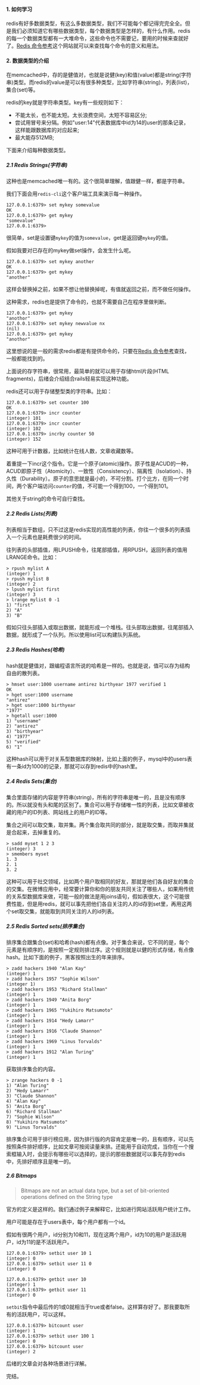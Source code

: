#### 1. 如何学习

redis有好多数据类型，有这么多数据类型，我们不可能每个都记得完完全全。但是我们必须知道它有哪些数据类型，每个数据类型是怎样的，有什么作用。redis的每一个数据类型都有一大堆命令，这些命令也不需要记，要用的时候来查就好了。[Redis 命令参考](http://redisdoc.com/)这个网站就可以来查找每个命令的意义和用法。

#### 2. 数据类型的介绍

在memcached中，存的是健值对，也就是说健(key)和值(value)都是string(字符串)类型。而redis的value是可以有很多种类型，比如字符串(string)，列表(list)，集合(set)等。

redis的key就是字符串类型。key有一些规则如下：

* 不能太长，也不能太短。太长浪费空间，太短不容易区分;
* 尝试用冒号来分隔。例如"user:14"代表数据库中id为14的user的那条记录，这样能跟数据库的对应起来;
* 最大能存512MB;

下面来介绍每种数据类型。

##### 2.1 Redis Strings(字符串)

这种也是memcached唯一有的。这个很简单理解，值跟健一样，都是字符串。

我们下面会用`redis-cli`这个客户端工具来演示每一种操作。

```
127.0.0.1:6379> set mykey somevalue
OK
127.0.0.1:6379> get mykey
"somevalue"
127.0.0.1:6379>
```

很简单，set是设置键`mykey`的值为`somevalue`，get是返回键`mykey`的值。

假如我要对已存在的mykey做set操作，会发生什么呢。

```
127.0.0.1:6379> set mykey another
OK
127.0.0.1:6379> get mykey
"another"
```

这样会替换掉之前，如果不想让他替换掉呢，有值就返回之前，而不做任何操作。

这种需求，redis也是提供了命令的，也就不需要自己在程序里做判断。

```
127.0.0.1:6379> get mykey
"anothor"
127.0.0.1:6379> set mykey newvalue nx
(nil)
127.0.0.1:6379> get mykey
"anothor"
```

这里想说的是一般的需求redis都是有提供命令的，只要在[Redis 命令参考](http://redisdoc.com/)查找，一般都能找到的。

上面说的存字符串，很常用，最简单的就可以用于存储html片段(HTML fragments)，后绪会介绍结合rails轻易实现这种功能。

redis还可以用于存储整型类的字符串。比如：

```
127.0.0.1:6379> set counter 100
OK
127.0.0.1:6379> incr counter
(integer) 101
127.0.0.1:6379> incr counter
(integer) 102
127.0.0.1:6379> incrby counter 50
(integer) 152
```

这种可用于计数器，比如统计在线人数，文章收藏数等。

着重提一下incr这个指令。它是一个原子(atomic)操作。原子性是ACUD的一种，ACUD即原子性（Atomicity）、一致性（Consistency）、隔离性（Isolation）、持久性（Durability）。原子的意思就是最小的，不可分割。打个比方，在同一个时间，两个客户端访问`counter`的值，不可能一个得到100，一个得到101。

其他关于string的命令可自行查找。

##### 2.2 Redis Lists(列表)

列表相当于数组，只不过这是redis实现的高性能的列表，你往一个很多的列表插入一个元素也是耗费很少的时间。

往列表的头部插值，用LPUSH命令，往尾部插值，用RPUSH，返回列表的值用LRANGE命令。比如：

```
> rpush mylist A
(integer) 1
> rpush mylist B
(integer) 2
> lpush mylist first
(integer) 3
> lrange mylist 0 -1
1) "first"
2) "A"
3) "B"
```

假如只往头部插入或取出数据，就能形成一个堆栈。往头部取出数据，往尾部插入数据，就形成了一个队列。所以使用list可以构建队列系统。

##### 2.3 Redis Hashes(哈希)

hash就是健值对，跟编程语言所说的哈希是一样的。也就是说，值可以存为结构自由的散列表。

```
> hmset user:1000 username antirez birthyear 1977 verified 1
OK
> hget user:1000 username
"antirez"
> hget user:1000 birthyear
"1977"
> hgetall user:1000
1) "username"
2) "antirez"
3) "birthyear"
4) "1977"
5) "verified"
6) "1"
```

这种hash可以用于对关系型数据库的映射，比如上面的例子，mysql中的users表有一条id为1000的记录，那就可以存到redis中的hash里。

##### 2.4 Redis Sets(集合)

集合里面存储的内容是字符串(string)，所有的字符串是唯一的，且是没有顺序的。所以就没有头和尾的区别了。集合可以用于存储唯一性的列表，比如文章被收藏的用户的ID列表、网站线上的用户的ID等。

集合之间可以取交集，取并集。两个集合取共同的部分，就是取交集，而取并集就是合起来，去掉重复的。

```
> sadd myset 1 2 3
(integer) 3
> smembers myset
1. 3
2. 1
3. 2
```

这种可以用于社交领域，比如两个用户取相同的好友，那就是他们各自好友的集合的交集。在微博应用中，经常要计算你和你的朋友共同关注了哪些人，如果用传统的关系型数据库来做，可能一般的做法是用joins语句，假如表很大，这个可能很费性能，但是用redis，就可以事先把他们各自关注的人的id存到set里，再用这两个set取交集，就能取到共同关注的人的id列表。

##### 2.5 Redis Sorted sets(排序集合)

排序集合跟集合(set)和哈希(hash)都有点像。对于集合来说，它不同的是，每个元素是有顺序的，是按照一定规则排过序。这个规则就是以健的形式存储，有点像hash。比如下面的例子，黑客按照出生的年来排序。

```
> zadd hackers 1940 "Alan Kay"
(integer) 1
> zadd hackers 1957 "Sophie Wilson"
(integer 1)
> zadd hackers 1953 "Richard Stallman"
(integer) 1
> zadd hackers 1949 "Anita Borg"
(integer) 1
> zadd hackers 1965 "Yukihiro Matsumoto"
(integer) 1
> zadd hackers 1914 "Hedy Lamarr"
(integer) 1
> zadd hackers 1916 "Claude Shannon"
(integer) 1
> zadd hackers 1969 "Linus Torvalds"
(integer) 1
> zadd hackers 1912 "Alan Turing"
(integer) 1
```

获取排序集合的内容。

``` 
> zrange hackers 0 -1
1) "Alan Turing"
2) "Hedy Lamarr"
3) "Claude Shannon"
4) "Alan Kay"
5) "Anita Borg"
6) "Richard Stallman"
7) "Sophie Wilson"
8) "Yukihiro Matsumoto"
9) "Linus Torvalds"
```

排序集合可用于排行榜应用，因为排行版的内容肯定是唯一的，且有顺序，可以先按照条件排好顺序，比如文章可按阅读量来排。还能用于自动完成，当你在一个搜索框输入时，会提示有哪些可以选择的，提示的那些数据就可以事先存到redis中，先排好顺序且是唯一的。

##### 2.6 Bitmaps

> Bitmaps are not an actual data type, but a set of bit-oriented operations defined on the String type

官方的定义是这样的。我们通过例子来解释它，比如进行网站活跃用户统计工作。

用户可能是存在于users表中，每个用户都有一个id。

假如有很两个用户，id分别为10和11，现在这两个用户，id为10的用户是活跃用户，id为11的是不活跃用户。

```
127.0.0.1:6379> setbit user 10 1
(integer) 0
127.0.0.1:6379> setbit user 11 0
(integer) 0

127.0.0.1:6379> getbit user 10
(integer) 1
127.0.0.1:6379> getbit user 11
(integer) 0
```

`setbit`指令中最后传的1或0就相当于true或者false。这样算存好了。那我要取所有的活跃用户，可以这样。

```
127.0.0.1:6379> bitcount user
(integer) 1
127.0.0.1:6379> setbit user 100 1
(integer) 0
127.0.0.1:6379> bitcount user
(integer) 2
```

后绪的文章会对各种场景进行详解。

完结。
